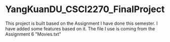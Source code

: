 # YangKuanDU_CSCI2270_FinalProject


This project is built based on the Assignment I have done this semester. I have added some features based on it. The file I use is coming from the Assignment 6 "Movies.txt"
